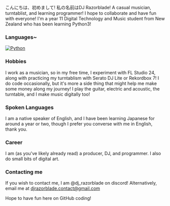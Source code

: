 こんにちは、初めまして! 私の名前はDJ Razorblade! A casual musician, turntablist, and learning programmer! I hope to collaborate and have fun with everyone!
I'm a year 11 Digital Technology and Music student from New Zealand who has been learning Python3!

### Languages~
[![Python](https://img.shields.io/badge/Python-%233776AB.svg?style=for-the-badge&logo=Python&logoColor=white)](https://www.python.org/)

### Hobbies
I work as a musician, so in my free time, I experiment with FL Studio 24, along with practicing my turntablism with Serato DJ Lite or Rekordbox 7!
I do code occasionally, but it's more a side thing that might help me make some money along my journey!
I play the guitar, electric and acoustic, the turntable, and I make music digitally too!

### Spoken Languages
I am a native speaker of English, and I have been learning Japanese for around a year or two,
though I prefer you converse with me in English, thank you.

### Career
I am (as you've likely already read) a producer, DJ, and programmer. I also do small bits of digital art.

### Contacting me
If you wish to contact me, I am @dj_razorblade on discord!
Alternatively, email me at djrazorblade.contact@gmail.com

Hope to have fun here on GitHub coding!
